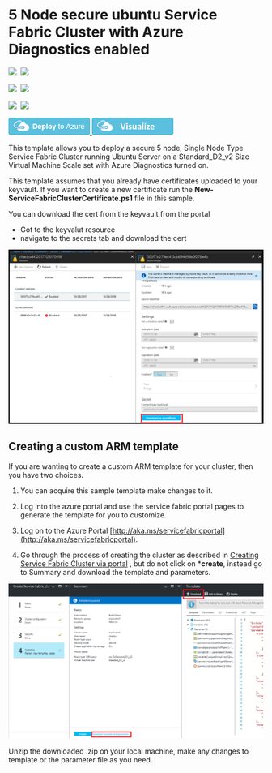 # 5 Node secure ubuntu Service Fabric Cluster with Azure Diagnostics enabled

<IMG SRC="https://azbotstorage.blob.core.windows.net/badges/5-VM-Ubuntu-1-NodeTypes-Secure/PublicLastTestDate.svg" />&nbsp;
<IMG SRC="https://azbotstorage.blob.core.windows.net/badges/5-VM-Ubuntu-1-NodeTypes-Secure/PublicDeployment.svg" />&nbsp;

<IMG SRC="https://azbotstorage.blob.core.windows.net/badges/5-VM-Ubuntu-1-NodeTypes-Secure/FairfaxLastTestDate.svg" />&nbsp;
<IMG SRC="https://azbotstorage.blob.core.windows.net/badges/5-VM-Ubuntu-1-NodeTypes-Secure/FairfaxDeployment.svg" />&nbsp;

<IMG SRC="https://azbotstorage.blob.core.windows.net/badges/5-VM-Ubuntu-1-NodeTypes-Secure/BestPracticeResult.svg" />&nbsp;
<IMG SRC="https://azbotstorage.blob.core.windows.net/badges/5-VM-Ubuntu-1-NodeTypes-Secure/CredScanResult.svg" />&nbsp;

<a href="https://portal.azure.com/#create/Microsoft.Template/uri/https%3A%2F%2Fraw.githubusercontent.com%2FAzure-Samples%2Fservice-fabric-cluster-templates%2Fmaster%2F5-VM-Ubuntu-1-NodeTypes-Secure%2FAzureDeploy.json" target="_blank">
    <img src="https://raw.githubusercontent.com/Azure/azure-quickstart-templates/master/1-CONTRIBUTION-GUIDE/images/deploytoazure.png"/>
</a>
<a href="http://armviz.io/#/?load=https%3A%2F%2Fraw.githubusercontent.com%2FAzure-Samples%2Fservice-fabric-cluster-templates%2Fmaster%2F5-VM-Ubuntu-1-NodeTypes-Secure%2FAzureDeploy.json" target="_blank">
    <img src="https://raw.githubusercontent.com/Azure/azure-quickstart-templates/master/1-CONTRIBUTION-GUIDE/images/visualizebutton.png"/>
</a>

This template allows you to deploy a secure 5 node, Single Node Type Service Fabric Cluster running Ubuntu Server on a Standard_D2_v2 Size Virtual Machine Scale set with Azure Diagnostics turned on. 

This template assumes that you already have certificates uploaded to your keyvault.  If you want to create a new certificate run the **New-ServiceFabricClusterCertificate.ps1** file in this sample.  

You can download the cert from the keyvault from the portal 
- Got to the keyvalut resource
- navigate to the secrets tab and download the cert

![DownloadCert]


## Creating a custom ARM template

If you are wanting to create a custom ARM template for your cluster, then you have two choices.

1. You can acquire this sample template make changes to it. 
2. Log into the azure portal and use the service fabric portal pages to generate the template for you to customize.
  1. Log on to the Azure Portal [http://aka.ms/servicefabricportal](http://aka.ms/servicefabricportal).

  2. Go through the process of creating the cluster as described in [Creating Service Fabric Cluster via portal](https://docs.microsoft.com/azure/service-fabric/service-fabric-cluster-creation-via-portal) , but do not click on ***create**, instead go to Summary and download the template and parameters.

 ![DownloadTemplate]

Unzip the downloaded .zip on your local machine, make any changes to template or the parameter file as you need.

<!--Image references-->
[DownloadTemplate]: ./DownloadTemplate.png
[DownloadCert]: ./DownloadCert.PNG
